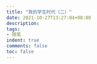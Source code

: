 ```yaml
---
title: "我的学生时代（二）"
date: 2021-10-27T13:27:04+08:00
description:
tags:
- 随笔
indent: true
comments: false
toc: false
---
```


